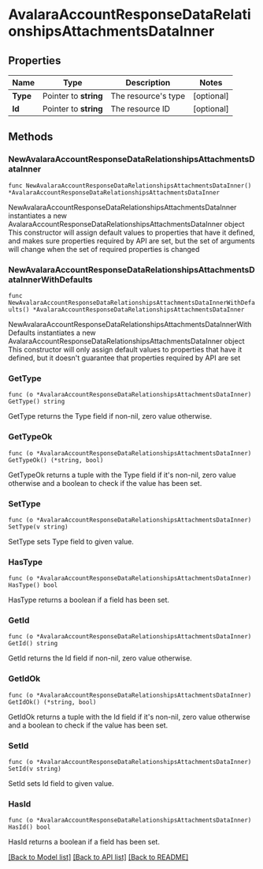 # AvalaraAccountResponseDataRelationshipsAttachmentsDataInner

## Properties

Name | Type | Description | Notes
------------ | ------------- | ------------- | -------------
**Type** | Pointer to **string** | The resource&#39;s type | [optional] 
**Id** | Pointer to **string** | The resource ID | [optional] 

## Methods

### NewAvalaraAccountResponseDataRelationshipsAttachmentsDataInner

`func NewAvalaraAccountResponseDataRelationshipsAttachmentsDataInner() *AvalaraAccountResponseDataRelationshipsAttachmentsDataInner`

NewAvalaraAccountResponseDataRelationshipsAttachmentsDataInner instantiates a new AvalaraAccountResponseDataRelationshipsAttachmentsDataInner object
This constructor will assign default values to properties that have it defined,
and makes sure properties required by API are set, but the set of arguments
will change when the set of required properties is changed

### NewAvalaraAccountResponseDataRelationshipsAttachmentsDataInnerWithDefaults

`func NewAvalaraAccountResponseDataRelationshipsAttachmentsDataInnerWithDefaults() *AvalaraAccountResponseDataRelationshipsAttachmentsDataInner`

NewAvalaraAccountResponseDataRelationshipsAttachmentsDataInnerWithDefaults instantiates a new AvalaraAccountResponseDataRelationshipsAttachmentsDataInner object
This constructor will only assign default values to properties that have it defined,
but it doesn't guarantee that properties required by API are set

### GetType

`func (o *AvalaraAccountResponseDataRelationshipsAttachmentsDataInner) GetType() string`

GetType returns the Type field if non-nil, zero value otherwise.

### GetTypeOk

`func (o *AvalaraAccountResponseDataRelationshipsAttachmentsDataInner) GetTypeOk() (*string, bool)`

GetTypeOk returns a tuple with the Type field if it's non-nil, zero value otherwise
and a boolean to check if the value has been set.

### SetType

`func (o *AvalaraAccountResponseDataRelationshipsAttachmentsDataInner) SetType(v string)`

SetType sets Type field to given value.

### HasType

`func (o *AvalaraAccountResponseDataRelationshipsAttachmentsDataInner) HasType() bool`

HasType returns a boolean if a field has been set.

### GetId

`func (o *AvalaraAccountResponseDataRelationshipsAttachmentsDataInner) GetId() string`

GetId returns the Id field if non-nil, zero value otherwise.

### GetIdOk

`func (o *AvalaraAccountResponseDataRelationshipsAttachmentsDataInner) GetIdOk() (*string, bool)`

GetIdOk returns a tuple with the Id field if it's non-nil, zero value otherwise
and a boolean to check if the value has been set.

### SetId

`func (o *AvalaraAccountResponseDataRelationshipsAttachmentsDataInner) SetId(v string)`

SetId sets Id field to given value.

### HasId

`func (o *AvalaraAccountResponseDataRelationshipsAttachmentsDataInner) HasId() bool`

HasId returns a boolean if a field has been set.


[[Back to Model list]](../README.md#documentation-for-models) [[Back to API list]](../README.md#documentation-for-api-endpoints) [[Back to README]](../README.md)


